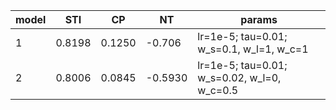| model | STI | CP | NT | params |
|---|---|---|---|---|
| 1 | 0.8198 | 0.1250 | -0.706 | lr=1e-5; tau=0.01; w_s=0.1, w_l=1, w_c=1|
| 2 | 0.8006 | 0.0845 | -0.5930 | lr=1e-5; tau=0.01; w_s=0.02, w_l=0, w_c=0.5|